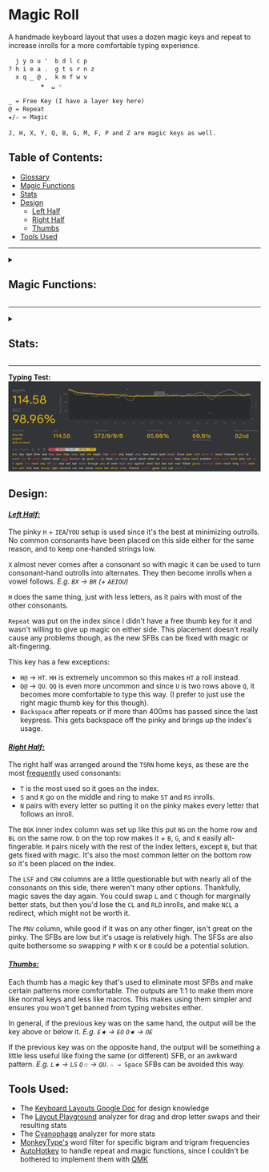 # Magic Roll
A handmade keyboard layout that uses a dozen magic keys and repeat to increase inrolls for a more comfortable typing experience.
```
  j y o u '  b d l c p 
? h i e a .  g t s r n z
  x q _ @ ,  k m f w v
         ★  ␣ ☆

_ = Free Key (I have a layer key here)
@ = Repeat
★/☆ = Magic

J, H, X, Y, Q, B, G, M, F, P and Z are magic keys as well.
```
## Table of Contents:
- [Glossary](glossary.md)
- [Magic Functions](#magic-functions)
- [Stats](#stats)
- [Design](#design)
  - [Left Half](#left-half)
  - [Right Half](#right-half)
  - [Thumbs](#thumbs)
- [Tools Used](#tools-used)
---

<details>
  <summary><h2>Magic Functions:</h2></summary>

```
★:          ☆:           B:          F:          G:          H:          J:          M:          P:           Q:           X:
--------     --------     --------    --------    --------    --------    --------    --------    --------     --------     --------
★ → Shift   --------     CB → CK      WF → WL     CG → CH     BH → BL     SJ → SS     FM → FL     BP → BV     @Q → @U      ☆X → ☆L
☆★ → ␣     ★☆ → U      SB → SW                  SG → SC     DH → DR     WJ → WN                 DP → DV     BQ → BM      @X → @A
.★ → ."     .☆ → ..                                          FH → FR                                         LQ → LF       BX → BR
,★ → ,"     --------                                          KH → KN                                         WQ → WB       CX → CR
?★ → ?"     --------                                          LH → LL                                         XQ → XR       DX → DW
!★ → !"     --------                                          MH → MP                                                       FX → FL
@★ → @"     --------                                                                                                        GX → GR
"★ → "A     --------                                                                                                        KX → KT
(★ → (A     --------                                                                                                        LX → LV
A★ → AU     A☆ → A.                                                                                                        MX → MB
B★ → BT     --------                                                                                                        PX → PR
--------    C☆ → CC                                                                                                         RX → RP
--------    D☆ → DM                                                                                                         SX → SP
E★ → EO     E☆ → EY                                                                                                        TX → TW
--------    F☆ → FL                                                                                                         WX → WR
--------    G☆ → GM                                                                                                         --------
H★ → H?     H☆ → HH                                                                                                   
I★ → IQ     I☆ → IY                                                                                                        Y:
--------    J☆ → JO                                                                                                        -------- 
K★ → KG     --------                                                                                                       JY → JI
L★ → LS     L☆ → LS                                                                                                        --------
M★ → MP     M☆ → MP                                                                                                    
N★ → NP     N☆ → NV                                                                                                        Z:
O★ → OE     O☆ → OX                                                                                                        --------
P★ → PV     P☆ → PN                                                                                                        DZ → DT
Q★ → QI     Q☆ → QU                                                                                                        FZ → FS
R★ → RC     R☆ → RC                                                                                                        GZ → GT
--------    S☆ → SL                                                                                                         LZ → LW
--------    T☆ → TR                                                                                                         MZ → MT
U★ → UA     U☆ → U,                                                                                                        RZ → RW
V★ → VP     V☆ → VV                                                                                                        SZ → SF
X★ → XI     X☆ → XH                                                                                                        TZ → TD
Y★ → YI     --------                                                                                                       
```
  
![magic](images/Untitled2.jpg)

</details>

---

<details>
  <summary><h2>Stats:</h2></summary>
Without repeat or magic unless specified.

**[Layout Playground](https://oxey.dev/playground/index.html "Layout Playground"):**
![without repeat](images/without%20repeat.jpg)
**[Layout Playground](https://oxey.dev/playground/index.html "Layout Playground")** (With Repeat):
![repeat](images/repeat.jpg)
**[Cyanophage](https://cyanophage.github.io/playground.html?layout=jyou%27bdlcp-hiea.gtsrnzxq%5C%3D%2Ckmfwv%2F%3B&mode=ergo&lan=english "View on Cyanophage"):**
![cyanophage](images/cyanophage.jpg)
**[KeySolve](https://drowningnewt.github.io/keysolve-web "Keysolve"):**
![keysolve](images/keysolve.jpg)

</details>

---
**Typing Test:**
![typing test](images/typing%20test.jpg)

## Design:

#### <ins>*Left Half:*
The pinky `H` + `IEA`/`YOU` setup is used since it's the best at minimizing outrolls. No common consonants have been placed on this side either for the same reason, and to keep one-handed strings low.

`X` almost never comes after a consonant so with magic it can be used to turn consonant-hand outrolls into alternates. They then become inrolls when a vowel follows. *E.g. `BX` → `BR` (+ `AEIOU`)*

`H` does the same thing, just with less letters, as it pairs with most of the other consonants.

`Repeat` was put on the index since I didn't have a free thumb key for it and wasn't willing to give up magic on either side. This placement doesn't really cause any problems though, as the new SFBs can be fixed with magic or alt-fingering. 

This key has a few exceptions:
- `H@` → `HT`. `HH` is extremely uncommon so this makes `HT` a roll instead.
- `Q@` → `QU`. `QQ` is even more uncommon and since `U` is two rows above `Q`, it becomes more comfortable to type this way. (I prefer to just use the right magic thumb key for this though).
- `Backspace` after repeats or if more than 400ms has passed since the last keypress. This gets backspace off the pinky and brings up the index's usage.

#### <ins>*Right Half:*
The right half was arranged around the `TSRN` home keys, as these are the most [frequently](https://norvig.com/mayzner.html#:~:text=electrocardiographic%0Ainstitutionalization%09%09%20uncharacteristically-,Letter%20Counts,-Enough%20of%20words "Norvig Letter Frequency Chart") used consonants:

- `T` is the most used so it goes on the index.
- `S` and `R` go on the middle and ring to make `ST` and `RS` inrolls.
- `N` pairs with every letter so putting it on the pinky makes every letter that follows an inroll.

The `BGK` inner index column was set up like this put `NG` on the home row and `BL` on the same row. `D` on the top row makes it + `B`, `G`, and `K` easily alt-fingerable. `M` pairs nicely with the rest of the index letters, except `B`, but that gets fixed with magic. It's also the most common letter on the bottom row so it's been placed on the index.

The `LSF` and `CRW` columns are a little questionable but with nearly all of the consonants on this side, there weren't many other options. Thankfully, magic saves the day again. You could swap `L` and `C` though for marginally better stats, but then you'd lose the `CL` and `RLD` inrolls, and make `NCL` a redirect, which might not be worth it.

The `PNV` column, while good if it was on any other finger, isn't great on the pinky. The SFBs are low but it's usage is relatively high. The SFSs are also quite bothersome so swapping `P` with `K` or `B` could be a potential solution.

#### <ins>*Thumbs:*
Each thumb has a magic key that's used to eliminate most SFBs and make certain patterns more comfortable. The outputs are 1:1 to make them more like normal keys and less like macros. This makes using them simpler and ensures you won't get banned from typing websites either.

In general, if the previous key was on the same hand, the output will be the key above or below it. *E.g. `E★` → `EO` `O★` → `OE`*

If the previous key was on the opposite hand, the output will be something a little less useful like fixing the same (or different) SFB, or an awkward pattern. *E.g. `L★` → `LS` `Q☆` → `QU`*. `☆ → Space` SFBs can be avoided this way.

## Tools Used:
- The [Keyboard Layouts Google Doc](https://docs.google.com/document/d/1W0jhfqJI2ueJ2FNseR4YAFpNfsUM-_FlREHbpNGmC2o "Keyboard Layouts Google Doc") for design knowledge
- The [Layout Playground](https://oxey.dev/playground/index.html "Layout Playground") analyzer for drag and drop letter swaps and their resulting stats
- The [Cyanophage](https://cyanophage.github.io "Cyanophage Analyzer") analyzer for more stats
- [MonkeyType's](https://monkeytype.com "MonkeyType") word filter for specific bigram and trigram frequencies
- [AutoHotkey](https://www.autohotkey.com "AutoHotkey's Website") to handle repeat and magic functions, since I couldn't be bothered to implement them with [QMK](https://docs.qmk.fm/features/repeat_key "QMK Repeat/Magic Documentation")

